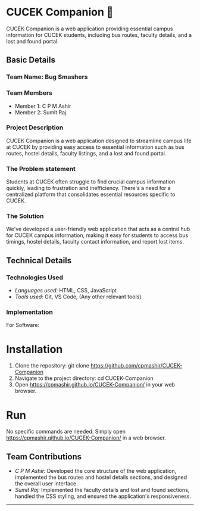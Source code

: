 # CUCEK Companion 🎯
CUCEK Companion is a web application providing essential campus information for CUCEK students, including bus routes, faculty details, and a lost and found portal.

## Basic Details

### Team Name: Bug Smashers

### Team Members
- Member 1: C P M Ashir
- Member 2: Sumit Raj

### Project Description
CUCEK Companion is a web application designed to streamline campus life at CUCEK by providing easy access to essential information such as bus routes, hostel details, faculty listings, and a lost and found portal.

### The Problem statement
Students at CUCEK often struggle to find crucial campus information quickly, leading to frustration and inefficiency. There's a need for a centralized platform that consolidates essential resources specific to CUCEK.

### The Solution
We've developed a user-friendly web application that acts as a central hub for CUCEK campus information, making it easy for students to access bus timings, hostel details, faculty contact information, and report lost items.

## Technical Details

### Technologies Used

- *Languages used:* HTML, CSS, JavaScript
- *Tools used:* Git, VS Code, (Any other relevant tools)

### Implementation

For Software:

# Installation
1.  Clone the repository: git clone https://github.com/cpmashir/CUCEK-Companion
2.  Navigate to the project directory: cd CUCEK-Companion
3.  Open https://cpmashir.github.io/CUCEK-Companion/ in your web browser.

# Run
No specific commands are needed. Simply open https://cpmashir.github.io/CUCEK-Companion/ in a web browser.

## Team Contributions

- *C P M Ashir:* Developed the core structure of the web application, implemented the bus routes and hostel details sections, and designed the overall user interface.
- *Sumit Raj:* Implemented the faculty details and lost and found sections, handled the CSS styling, and ensured the application's responsiveness.

---

